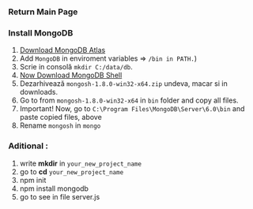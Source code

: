 ### Return Main Page

### Install MongoDB
1. [Download MongoDB Atlas](https://www.mongodb.com/download-center?jmp=nav#community)
1. Add `MongoDB` in enviroment variables => `/bin in PATH.`)
1. Scrie in consolă `mkdir C:/data/db`.
1. [Now Download MongoDB Shell](https://www.mongodb.com/try/download/shell)
1. Dezarhivează `mongosh-1.8.0-win32-x64.zip` undeva, macar si in downloads.
1. Go to from `mongosh-1.8.0-win32-x64` in `bin` folder and copy all files.
1. Important! Now, go to `C:\Program Files\MongoDB\Server\6.0\bin` and paste copied files, above
1. Rename `mongosh` in `mongo`

### Aditional :
1. write **mkdir** in `your_new_project_name`
1. go to **cd** `your_new_project_name`
1. npm init
1. npm install mongodb
1. go to see in file server.js